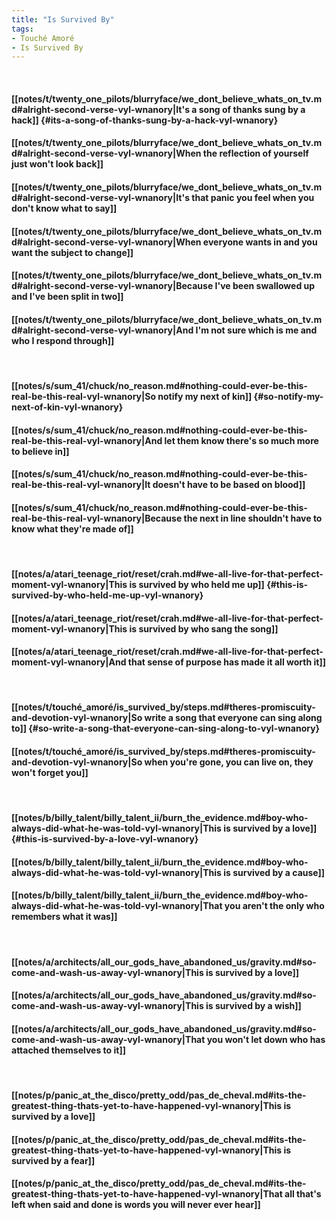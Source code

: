 ```yaml
---
title: "Is Survived By"
tags:
- Touché Amoré
- Is Survived By
---
```

&nbsp;
#### [[notes/t/twenty_one_pilots/blurryface/we_dont_believe_whats_on_tv.md#alright-second-verse-vyl-wnanory|It's a song of thanks sung by a hack]] {#its-a-song-of-thanks-sung-by-a-hack-vyl-wnanory}
#### [[notes/t/twenty_one_pilots/blurryface/we_dont_believe_whats_on_tv.md#alright-second-verse-vyl-wnanory|When the reflection of yourself just won't look back]]
#### [[notes/t/twenty_one_pilots/blurryface/we_dont_believe_whats_on_tv.md#alright-second-verse-vyl-wnanory|It's that panic you feel when you don't know what to say]]
#### [[notes/t/twenty_one_pilots/blurryface/we_dont_believe_whats_on_tv.md#alright-second-verse-vyl-wnanory|When everyone wants in and you want the subject to change]]
#### [[notes/t/twenty_one_pilots/blurryface/we_dont_believe_whats_on_tv.md#alright-second-verse-vyl-wnanory|Because I've been swallowed up and I've been split in two]]
#### [[notes/t/twenty_one_pilots/blurryface/we_dont_believe_whats_on_tv.md#alright-second-verse-vyl-wnanory|And I'm not sure which is me and who I respond through]]
&nbsp;
#### [[notes/s/sum_41/chuck/no_reason.md#nothing-could-ever-be-this-real-be-this-real-vyl-wnanory|So notify my next of kin]] {#so-notify-my-next-of-kin-vyl-wnanory}
#### [[notes/s/sum_41/chuck/no_reason.md#nothing-could-ever-be-this-real-be-this-real-vyl-wnanory|And let them know there's so much more to believe in]]
#### [[notes/s/sum_41/chuck/no_reason.md#nothing-could-ever-be-this-real-be-this-real-vyl-wnanory|It doesn't have to be based on blood]]
#### [[notes/s/sum_41/chuck/no_reason.md#nothing-could-ever-be-this-real-be-this-real-vyl-wnanory|Because the next in line shouldn't have to know what they're made of]]
&nbsp;
#### [[notes/a/atari_teenage_riot/reset/crah.md#we-all-live-for-that-perfect-moment-vyl-wnanory|This is survived by who held me up]] {#this-is-survived-by-who-held-me-up-vyl-wnanory}
#### [[notes/a/atari_teenage_riot/reset/crah.md#we-all-live-for-that-perfect-moment-vyl-wnanory|This is survived by who sang the song]]
#### [[notes/a/atari_teenage_riot/reset/crah.md#we-all-live-for-that-perfect-moment-vyl-wnanory|And that sense of purpose has made it all worth it]]
&nbsp;
#### [[notes/t/touché_amoré/is_survived_by/steps.md#theres-promiscuity-and-devotion-vyl-wnanory|So write a song that everyone can sing along to]] {#so-write-a-song-that-everyone-can-sing-along-to-vyl-wnanory}
#### [[notes/t/touché_amoré/is_survived_by/steps.md#theres-promiscuity-and-devotion-vyl-wnanory|So when you're gone, you can live on, they won't forget you]]
&nbsp;
#### [[notes/b/billy_talent/billy_talent_ii/burn_the_evidence.md#boy-who-always-did-what-he-was-told-vyl-wnanory|This is survived by a love]] {#this-is-survived-by-a-love-vyl-wnanory}
#### [[notes/b/billy_talent/billy_talent_ii/burn_the_evidence.md#boy-who-always-did-what-he-was-told-vyl-wnanory|This is survived by a cause]]
#### [[notes/b/billy_talent/billy_talent_ii/burn_the_evidence.md#boy-who-always-did-what-he-was-told-vyl-wnanory|That you aren't the only who remembers what it was]]
&nbsp;
#### [[notes/a/architects/all_our_gods_have_abandoned_us/gravity.md#so-come-and-wash-us-away-vyl-wnanory|This is survived by a love]]
#### [[notes/a/architects/all_our_gods_have_abandoned_us/gravity.md#so-come-and-wash-us-away-vyl-wnanory|This is survived by a wish]]
#### [[notes/a/architects/all_our_gods_have_abandoned_us/gravity.md#so-come-and-wash-us-away-vyl-wnanory|That you won't let down who has attached themselves to it]]
&nbsp;
#### [[notes/p/panic_at_the_disco/pretty_odd/pas_de_cheval.md#its-the-greatest-thing-thats-yet-to-have-happened-vyl-wnanory|This is survived by a love]]
#### [[notes/p/panic_at_the_disco/pretty_odd/pas_de_cheval.md#its-the-greatest-thing-thats-yet-to-have-happened-vyl-wnanory|This is survived by a fear]]
#### [[notes/p/panic_at_the_disco/pretty_odd/pas_de_cheval.md#its-the-greatest-thing-thats-yet-to-have-happened-vyl-wnanory|That all that's left when said and done is words you will never ever hear]]
